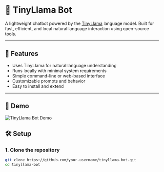 # 🦙 TinyLlama Bot

A lightweight chatbot powered by the [TinyLlama](https://huggingface.co/TinyLlama) language model. Built for fast, efficient, and local natural language interaction using open-source tools.

---

## 🚀 Features

- Uses TinyLlama for natural language understanding
- Runs locally with minimal system requirements
- Simple command-line or web-based interface
- Customizable prompts and behavior
- Easy to install and extend

---
## 📸 Demo

![TinyLlama Bot Demo]("assets/demo.png")

## 🛠️ Setup

### 1. Clone the repository

```bash
git clone https://github.com/your-username/tinyllama-bot.git
cd tinyllama-bot
